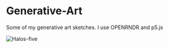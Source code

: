 # Generative-Art
Some of my generative art sketches.
I use OPENRNDR and p5.js

![Halos-five](https://user-images.githubusercontent.com/31193782/141965870-df758069-553d-43d4-9332-6a077cd7f2c9.gif)
